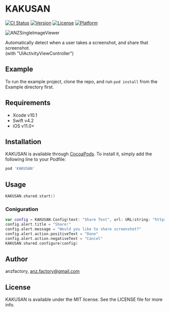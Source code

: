 # KAKUSAN

[![CI Status](https://img.shields.io/travis/anzfactory/KAKUSAN.svg?style=flat)](https://travis-ci.org/anzfactory/KAKUSAN)
[![Version](https://img.shields.io/cocoapods/v/KAKUSAN.svg?style=flat)](https://cocoapods.org/pods/KAKUSAN)
[![License](https://img.shields.io/cocoapods/l/KAKUSAN.svg?style=flat)](https://cocoapods.org/pods/KAKUSAN)
[![Platform](https://img.shields.io/cocoapods/p/KAKUSAN.svg?style=flat)](https://cocoapods.org/pods/KAKUSAN)

![ANZSingleImageViewer](https://github.com/anzfactory/KAKUSAN/blob/master/Screenshots/KAKUSAN.gif)

Automatically detect when a user takes a screenshot, and share that screenshot.  
(with "UIActivityViewController")

## Example

To run the example project, clone the repo, and run `pod install` from the Example directory first.

## Requirements

- Xcode v10.1
- Swift v4.2
- iOS v11.0+

## Installation

KAKUSAN is available through [CocoaPods](https://cocoapods.org). To install
it, simply add the following line to your Podfile:

```ruby
pod 'KAKUSAN'
```

## Usage

```swift
KAKUSAN.shared.start()
```

### Coniguration

```swift
var config = KAKUSAN.Config(text: "Share Text", url: URL(string: "https://example.com/"))
config.alert.title = "Share!"
config.alert.message = "Would you like to share screenshot?"
config.alert.action.positiveText = "Done"
config.alert.action.negativeText = "Cancel"
KAKUSAN.shared.configure(config)
```

## Author

anzfactory, anz.factory@gmail.com

## License

KAKUSAN is available under the MIT license. See the LICENSE file for more info.
